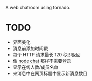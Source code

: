 A web chatroom using tornado.

TODO
====
* 界面美化
* 消息前添加时间戳
* 每个 HTTP 请求最长 120 秒即返回
* 像 [node chat](https://github.com/ry/node_chat) 那样不需要登录
* 显示在线人数/成员名单
* 来消息中在网页标题中显示新消息数目
